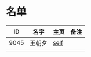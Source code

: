 
# 名单

|  ID    |  名字    |  主页    | 备注     |
| ---- | ---- | ---- | ---- |
| 9045 | 王朝夕 |[self](9045.md)|      |
|      |      |      |      |

